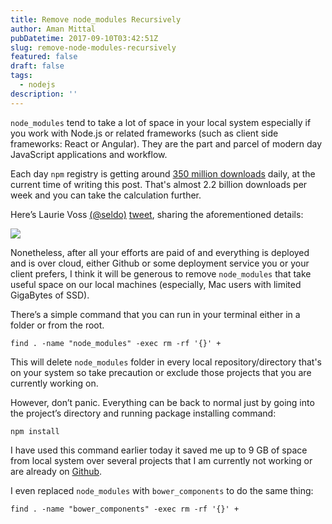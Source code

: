```yaml
---
title: Remove node_modules Recursively
author: Aman Mittal
pubDatetime: 2017-09-10T03:42:51Z
slug: remove-node-modules-recursively
featured: false
draft: false
tags:
  - nodejs
description: ''
---
```


`node_modules` tend to take a lot of space in your local system especially if you work with Node.js or related frameworks (such as client side frameworks: React or Angular). They are the part and parcel of modern day JavaScript applications and workflow.

Each day `npm` registry is getting around [350 million downloads](https://x.com/seldo/status/864298310785310720) daily, at the current time of writing this post. That's almost 2.2 billion downloads per week and you can take the calculation further.

Here’s Laurie Voss [(@seldo)](https://x.com/seldo) [tweet](https://x.com/seldo/status/864298310785310720), sharing the aforementioned details:

<img src='https://cdn-images-1.medium.com/max/800/0*HHMm699bdI2QMoOy.jpg' />

Nonetheless, after all your efforts are paid of and everything is deployed and is over cloud, either Github or some deployment service you or your client prefers, I think it will be generous to remove `node_modules` that take useful space on our local machines (especially, Mac users with limited GigaBytes of SSD).

There’s a simple command that you can run in your terminal either in a folder or from the root.

```shell
find . -name "node_modules" -exec rm -rf '{}' +
```

This will delete `node_modules` folder in every local repository/directory that's on your system so take precaution or exclude those projects that you are currently working on.

However, don’t panic. Everything can be back to normal just by going into the project’s directory and running package installing command:

```shell
npm install
```

I have used this command earlier today it saved me up to 9 GB of space from local system over several projects that I am currently not working or are already on [Github](https://github.com/amandeepmittal).

I even replaced `node_modules` with `bower_components` to do the same thing:

```shell
find . -name "bower_components" -exec rm -rf '{}' +
```
